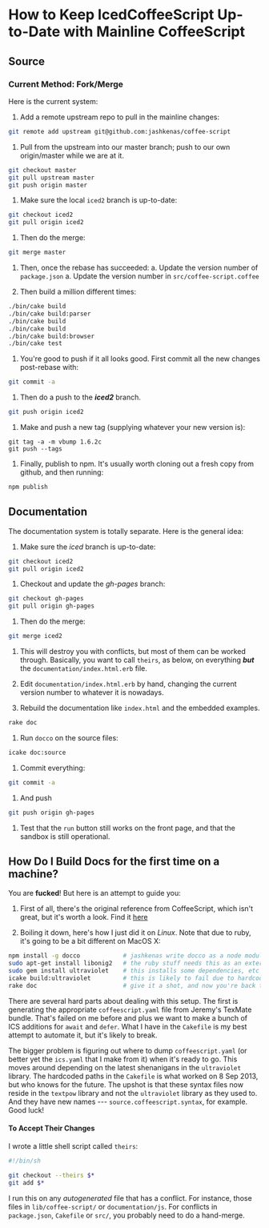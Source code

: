 # How to Keep IcedCoffeeScript Up-to-Date with Mainline CoffeeScript

## Source

### Current Method: Fork/Merge

Here is the current system:

1. Add a remote upstream repo to pull in the mainline changes:
```sh
git remote add upstream git@github.com:jashkenas/coffee-script
```

1. Pull from the upstream into our master branch; push to our own origin/master while we are at it.
```sh
git checkout master
git pull upstream master
git push origin master
```

1. Make sure the local `iced2` branch is up-to-date:
```sh
git checkout iced2
git pull origin iced2
```

1. Then do the merge:
```sh
git merge master
```

1. Then, once the rebase has succeeded:
     a. Update the version number of `package.json`
     a. Update the version number in `src/coffee-script.coffee`

1. Then build a million different times:
```sh
./bin/cake build
./bin/cake build:parser
./bin/cake build
./bin/cake build
./bin/cake build:browser
./bin/cake test
```

1. You're good to push if it all looks good. First commit all the new changes post-rebase with:
```sh
git commit -a
```

1. Then do a push to the *<b>iced2</b>* branch.
```sh
git push origin iced2
```

1. Make and push a new tag (supplying whatever your new version is):
```
git tag -a -m vbump 1.6.2c
git push --tags
```

1. Finally, publish to npm.  It's usually worth cloning out a fresh
copy from github, and then running:
```sh
npm publish
```

## Documentation

The documentation system is totally separate.  Here is the general idea:

1. Make sure the *iced* branch is up-to-date:
```sh
git checkout iced2
git pull origin iced2
```

1. Checkout and update the *gh-pages* branch:
```sh
git checkout gh-pages
git pull origin gh-pages
```

1. Then do the merge:
```sh
git merge iced2
```

1. This will destroy you with conflicts, but most of them can be worked
through.  Basically, you want to call `theirs`, as below, on everything
*<b>but</b>* the `documentation/index.html.erb` file.

1. Edit `documentation/index.html.erb` by hand, changing the current version
number to whatever it is nowadays.

1. Rebuild the documentation like `index.html` and the
embedded examples.
```sh
rake doc
```

1. Run `docco` on the source files:
```sh
icake doc:source
```

1. Commit everything:
```sh
git commit -a
```

1. And push
```sh
git push origin gh-pages
```

1. Test that the `run` button still works on the front page, and that the
sandbox is still operational.

## How Do I Build Docs for the first time on a machine?

You are **fucked**!  But here is an attempt to guide you:

1. First of all, there's the original reference from CoffeeScript, which isn't great, but it's worth a look.  Find it [here](https://github.com/jashkenas/coffee-script/wiki/%5BHowto%5D-Hacking-on-the-CoffeeScript-Compiler)

1. Boiling it down, here's how I just did it on *Linux*.  Note that due to
ruby, it's going to be a bit different on MacOS X:

```sh
npm install -g docco            # jashkenas write docco as a node module, this is easy enough
sudo apt-get install libonig2   # the ruby stuff needs this as an external lib dependency
sudo gem install ultraviolet    # this installs some dependencies, etc
icake build:ultraviolet         # this is likely to fail due to hardcoded paths and hacks
rake doc                        # give it a shot, and now you're back to where we were above
```

There are several hard parts about dealing with this setup.  The first is
generating the appropriate `coffeescript.yaml` file  from Jeremy's TexMate
bundle.  That's failed on me before and plus we want to make a bunch of ICS
additions for `await` and `defer`. What I have in the `Cakefile` is my best
attempt to automate it, but it's likely to break.

The bigger problem is figuring out where to dump `coffeescript.yaml` (or
better yet the `ics.yaml` that I make from it) when it's ready to go. This
moves around depending on the latest shenanigans in the `ultraviolet` library.
The hardcoded paths in the `Cakefile` is what worked on 8 Sep 2013, but who
knows for the future.  The upshot is that these syntax files now reside in the
`textpow` library and not the `ultraviolet` library as they used to. And they
have new names --- `source.coffeescript.syntax`, for example.  Good luck!

#### To Accept Their Changes

I wrote a little shell script called `theirs`:

```bash
#!/bin/sh

git checkout --theirs $*
git add $* 
```

I run this on any *autogenerated* file that has a
conflict.  For instance, those files in `lib/coffee-script/` 
or `documentation/js`.  For conflicts in `package.json`, `Cakefile`
or `src/`, you probably need to do a hand-merge.


